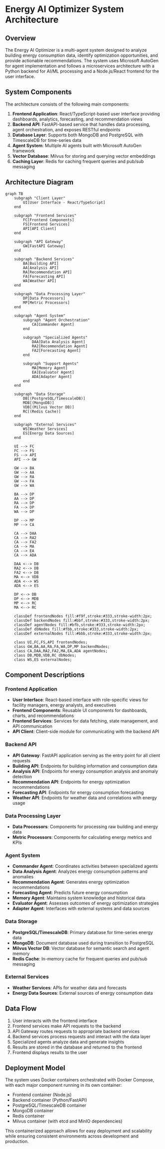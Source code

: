 # Energy AI Optimizer System Architecture

## Overview

The Energy AI Optimizer is a multi-agent system designed to analyze building energy consumption data, identify optimization opportunities, and provide actionable recommendations. The system uses Microsoft AutoGen for agent implementation and follows a microservices architecture with a Python backend for AI/ML processing and a Node.js/React frontend for the user interface.

## System Components

The architecture consists of the following main components:

1. **Frontend Application**: React/TypeScript-based user interface providing dashboards, analytics, forecasting, and recommendation views
2. **Backend API**: FastAPI-based service that handles data processing, agent orchestration, and exposes RESTful endpoints
3. **Database Layer**: Supports both MongoDB and PostgreSQL with TimescaleDB for time-series data
4. **Agent System**: Multiple AI agents built with Microsoft AutoGen framework
5. **Vector Database**: Milvus for storing and querying vector embeddings
6. **Caching Layer**: Redis for caching frequent queries and pub/sub messaging

## Architecture Diagram

```mermaid
graph TB
    subgraph "Client Layer"
        UI[User Interface - React/TypeScript]
    end

    subgraph "Frontend Services"
        FC[Frontend Components]
        FS[Frontend Services]
        API[API Client]
    end

    subgraph "API Gateway"
        GW[FastAPI Gateway]
    end

    subgraph "Backend Services"
        BA[Building API]
        AA[Analysis API]
        RA[Recommendation API]
        FA[Forecasting API]
        WA[Weather API]
    end

    subgraph "Data Processing Layer"
        DP[Data Processors]
        MP[Metric Processors]
    end

    subgraph "Agent System"
        subgraph "Agent Orchestration"
            CA[Commander Agent]
        end
        
        subgraph "Specialized Agents"
            DAA[Data Analysis Agent]
            RA2[Recommendation Agent]
            FA2[Forecasting Agent]
        end
        
        subgraph "Support Agents"
            MA[Memory Agent]
            EA[Evaluator Agent]
            ADA[Adapter Agent]
        end
    end

    subgraph "Data Storage"
        DB[(PostgreSQL/TimescaleDB)]
        MDB[(MongoDB)]
        VDB[(Milvus Vector DB)]
        RC[(Redis Cache)]
    end

    subgraph "External Services"
        WS[Weather Services]
        ES[Energy Data Sources]
    end

    UI --> FC
    FC --> FS
    FS --> API
    API --> GW

    GW --> BA
    GW --> AA
    GW --> RA
    GW --> FA
    GW --> WA

    BA --> DP
    AA --> DP
    RA --> DP
    FA --> DP
    WA --> DP

    DP --> MP
    MP --> CA

    CA --> DAA
    CA --> RA2
    CA --> FA2
    CA --> MA
    CA --> EA
    CA --> ADA

    DAA <--> DB
    RA2 <--> DB
    FA2 <--> DB
    MA <--> VDB
    ADA <--> WS
    ADA <--> ES

    DP <--> DB
    DP <--> MDB
    MP <--> RC
    MA <--> RC

    classDef frontendNodes fill:#f9f,stroke:#333,stroke-width:2px;
    classDef backendNodes fill:#bbf,stroke:#333,stroke-width:2px;
    classDef agentNodes fill:#bfb,stroke:#333,stroke-width:2px;
    classDef dbNodes fill:#fbb,stroke:#333,stroke-width:2px;
    classDef externalNodes fill:#bbb,stroke:#333,stroke-width:2px;

    class UI,FC,FS,API frontendNodes;
    class GW,BA,AA,RA,FA,WA,DP,MP backendNodes;
    class CA,DAA,RA2,FA2,MA,EA,ADA agentNodes;
    class DB,MDB,VDB,RC dbNodes;
    class WS,ES externalNodes;
```

## Component Descriptions

### Frontend Application
- **User Interface**: React-based interface with role-specific views for facility managers, energy analysts, and executives
- **Frontend Components**: Reusable UI components for dashboards, charts, and recommendations
- **Frontend Services**: Services for data fetching, state management, and API communication
- **API Client**: Client-side module for communicating with the backend API

### Backend API
- **API Gateway**: FastAPI application serving as the entry point for all client requests
- **Building API**: Endpoints for building information and consumption data
- **Analysis API**: Endpoints for energy consumption analysis and anomaly detection
- **Recommendation API**: Endpoints for energy optimization recommendations
- **Forecasting API**: Endpoints for energy consumption forecasting
- **Weather API**: Endpoints for weather data and correlations with energy usage

### Data Processing Layer
- **Data Processors**: Components for processing raw building and energy data
- **Metric Processors**: Components for calculating energy metrics and KPIs

### Agent System
- **Commander Agent**: Coordinates activities between specialized agents
- **Data Analysis Agent**: Analyzes energy consumption patterns and anomalies
- **Recommendation Agent**: Generates energy optimization recommendations
- **Forecasting Agent**: Predicts future energy consumption
- **Memory Agent**: Maintains system knowledge and historical data
- **Evaluator Agent**: Assesses outcomes of energy optimization strategies
- **Adapter Agent**: Interfaces with external systems and data sources

### Data Storage
- **PostgreSQL/TimescaleDB**: Primary database for time-series energy data
- **MongoDB**: Document database used during transition to PostgreSQL
- **Milvus Vector DB**: Vector database for semantic search and agent memory
- **Redis Cache**: In-memory cache for frequent queries and pub/sub messaging

### External Services
- **Weather Services**: APIs for weather data and forecasts
- **Energy Data Sources**: External sources of energy consumption data

## Data Flow

1. User interacts with the frontend interface
2. Frontend services make API requests to the backend
3. API Gateway routes requests to appropriate backend services
4. Backend services process requests and interact with the data layer
5. Specialized agents analyze data and generate insights
6. Results are stored in the database and returned to the frontend
7. Frontend displays results to the user

## Deployment Model

The system uses Docker containers orchestrated with Docker Compose, with each major component running in its own container:

- Frontend container (Node.js)
- Backend container (Python/FastAPI)
- PostgreSQL/TimescaleDB container
- MongoDB container
- Redis container
- Milvus container (with etcd and MinIO dependencies)

This containerized approach allows for easy deployment and scalability while ensuring consistent environments across development and production. 
